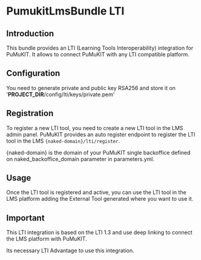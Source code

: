 # PumukitLmsBundle LTI

## Introduction

This bundle provides an LTI (Learning Tools Interoperability) integration for PuMuKIT. It allows to connect PuMuKIT with any LTI compatible platform.

## Configuration

You need to generate private and public key RSA256 and store it on '__PROJECT_DIR__/config/lti/keys/private.pem'

## Registration

To register a new LTI tool, you need to create a new LTI tool in the LMS admin panel. PuMuKIT provides an auto register endpoint to register the LTI tool in the LMS  `{naked-domain}/lti/register`.

{naked-domain} is the domain of your PuMuKIT single backoffice defined on naked_backoffice_domain parameter in parameters.yml.

## Usage

Once the LTI tool is registered and active, you can use the LTI tool in the LMS platform adding the External Tool generated where you want to use it.

## Important

This LTI integration is based on the LTI 1.3 and use deep linking to connect the LMS platform with PuMuKIT.

Its necessary LTI Advantage to use this integration.